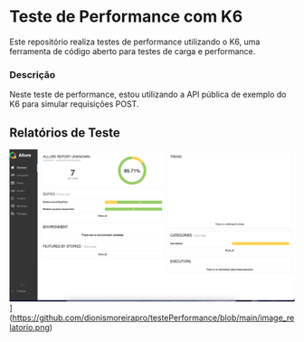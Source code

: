# Teste de Performance com K6
Este repositório realiza testes de performance utilizando o K6, uma ferramenta de código aberto para testes de carga e performance.

### Descrição
Neste teste de performance, estou utilizando a API pública de exemplo do K6 para simular requisições POST. 

## Relatórios de Teste
![Relatorio de teste ](https://github.com/dionismoreirapro/AutomacaoAPI/blob/main/relatorioTeste.png)](https://github.com/dionismoreirapro/testePerformance/blob/main/image_relatorio.png)
